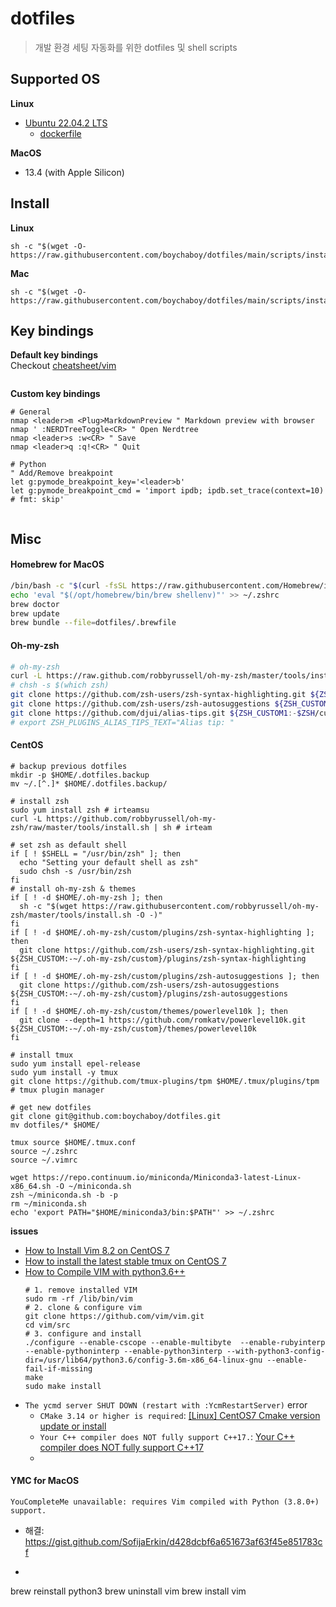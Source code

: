 # dotfiles
> 개발 환경 세팅 자동화를 위한 dotfiles 및 shell scripts

## Supported OS
**Linux**
- [Ubuntu 22.04.2 LTS](https://releases.ubuntu.com/jammy/)
  - [dockerfile](https://github.com/boychaboy/dockerfiles)

**MacOS**
- 13.4 (with Apple Silicon)

## Install
**Linux**
```shell
sh -c "$(wget -O- https://raw.githubusercontent.com/boychaboy/dotfiles/main/scripts/install_ubuntu.sh)"
```
**Mac**
```shell
sh -c "$(wget -O- https://raw.githubusercontent.com/boychaboy/dotfiles/main/scripts/install_mac.sh)"
```

## Key bindings 
**Default key bindings**  
Checkout [cheatsheet/vim]()
```vim
```
**Custom key bindings**
```vim
# General
nmap <leader>m <Plug>MarkdownPreview " Markdown preview with browser
nmap ' :NERDTreeToggle<CR> " Open Nerdtree
nmap <leader>s :w<CR> " Save
nmap <leader>q :q!<CR> " Quit

# Python
" Add/Remove breakpoint
let g:pymode_breakpoint_key='<leader>b'
let g:pymode_breakpoint_cmd = 'import ipdb; ipdb.set_trace(context=10)  # fmt: skip'


```






## Misc 
#### Homebrew for MacOS
```bash
/bin/bash -c "$(curl -fsSL https://raw.githubusercontent.com/Homebrew/install/master/install.sh)"
echo 'eval "$(/opt/homebrew/bin/brew shellenv)"' >> ~/.zshrc
brew doctor
brew update
brew bundle --file=dotfiles/.brewfile
```
#### Oh-my-zsh
```bash
# oh-my-zsh
curl -L https://raw.github.com/robbyrussell/oh-my-zsh/master/tools/install.sh | sh
# chsh -s $(which zsh)
git clone https://github.com/zsh-users/zsh-syntax-highlighting.git ${ZSH_CUSTOM:-~/.oh-my-zsh/custom}/plugins/zsh-syntax-highlighting
git clone https://github.com/zsh-users/zsh-autosuggestions ${ZSH_CUSTOM:-~/.oh-my-zsh/custom}/plugins/zsh-autosuggestions
git clone https://github.com/djui/alias-tips.git ${ZSH_CUSTOM1:-$ZSH/custom}/plugins/alias-tips
# export ZSH_PLUGINS_ALIAS_TIPS_TEXT="Alias tip: "
```

#### CentOS
```shell
# backup previous dotfiles
mkdir -p $HOME/.dotfiles.backup
mv ~/.[^.]* $HOME/.dotfiles.backup/

# install zsh
sudo yum install zsh # irteamsu
curl -L https://github.com/robbyrussell/oh-my-zsh/raw/master/tools/install.sh | sh # irteam

# set zsh as default shell
if [ ! $SHELL = "/usr/bin/zsh" ]; then
  echo "Setting your default shell as zsh"
  sudo chsh -s /usr/bin/zsh
fi 
# install oh-my-zsh & themes
if [ ! -d $HOME/.oh-my-zsh ]; then
  sh -c "$(wget https://raw.githubusercontent.com/robbyrussell/oh-my-zsh/master/tools/install.sh -O -)"
fi
if [ ! -d $HOME/.oh-my-zsh/custom/plugins/zsh-syntax-highlighting ]; then
  git clone https://github.com/zsh-users/zsh-syntax-highlighting.git ${ZSH_CUSTOM:-~/.oh-my-zsh/custom}/plugins/zsh-syntax-highlighting
fi
if [ ! -d $HOME/.oh-my-zsh/custom/plugins/zsh-autosuggestions ]; then
  git clone https://github.com/zsh-users/zsh-autosuggestions ${ZSH_CUSTOM:-~/.oh-my-zsh/custom}/plugins/zsh-autosuggestions
fi
if [ ! -d $HOME/.oh-my-zsh/custom/themes/powerlevel10k ]; then
  git clone --depth=1 https://github.com/romkatv/powerlevel10k.git ${ZSH_CUSTOM:-~/.oh-my-zsh/custom}/themes/powerlevel10k
fi

# install tmux
sudo yum install epel-release
sudo yum install -y tmux
git clone https://github.com/tmux-plugins/tpm $HOME/.tmux/plugins/tpm  # tmux plugin manager

# get new dotfiles
git clone git@github.com:boychaboy/dotfiles.git
mv dotfiles/* $HOME/

tmux source $HOME/.tmux.conf
source ~/.zshrc
source ~/.vimrc

wget https://repo.continuum.io/miniconda/Miniconda3-latest-Linux-x86_64.sh -O ~/miniconda.sh
zsh ~/miniconda.sh -b -p
rm ~/miniconda.sh
echo 'export PATH="$HOME/miniconda3/bin:$PATH"' >> ~/.zshrc

```
**issues**
- [How to Install Vim 8.2 on CentOS 7](https://phoenixnap.com/kb/how-to-install-vim-centos-7)
- [How to install the latest stable tmux on CentOS 7](https://liyang85.wordpress.com/2017/07/28/how-to-install-the-latest-stable-tmux-on-centos-7/)
- [How to Compile VIM with python3.6++](https://dev.to/huang06/compiling-vim-with-python3-support-8jh)
    ```shell
    # 1. remove installed VIM
    sudo rm -rf /lib/bin/vim
    # 2. clone & configure vim
    git clone https://github.com/vim/vim.git
    cd vim/src
    # 3. configure and install
    ./configure --enable-cscope --enable-multibyte  --enable-rubyinterp --enable-pythoninterp --enable-python3interp --with-python3-config-dir=/usr/lib64/python3.6/config-3.6m-x86_64-linux-gnu --enable-fail-if-missing
    make
    sudo make install
    ```
- `The ycmd server SHUT DOWN (restart with :YcmRestartServer)` error
    - `CMake 3.14 or higher is required`: [[Linux] CentOS7 Cmake version update or install](https://codinghero.tistory.com/174)
    - `Your C++ compiler does NOT fully support C++17.`: [Your C++ compiler does NOT fully support C++17](https://stackoverflow.com/questions/65284572/your-c-compiler-does-not-fully-support-c17)
    - 


#### YMC for MacOS
```
YouCompleteMe unavailable: requires Vim compiled with Python (3.8.0+) support.
```
- 해결: https://gist.github.com/SofijaErkin/d428dcbf6a651673af63f45e851783cf
- ```
brew reinstall python3
brew uninstall vim
brew install vim
```
